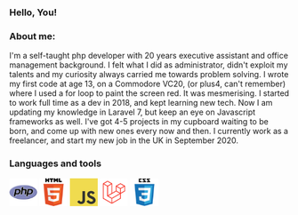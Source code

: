 ### Hello, You!

### About me:
I'm a self-taught php developer with 20 years executive assistant and office management background. I felt what I did as administrator, didn't exploit my talents and my curiosity always carried me towards problem solving. I wrote my first code at age 13, on a Commodore VC20, (or plus4, can't remember) where I used a for loop to paint the screen red. It was mesmerising. I started to work full time as a dev in 2018, and kept learning new tech. Now I am updating my knowledge in Laravel 7, but keep an eye on Javascript frameworks as well. I've got 4-5 projects in my cupboard waiting to be born, and come up with new ones every now and then. I currently work as a freelancer, and start my new job in the UK in September 2020.

### Languages and tools
<span>
<img src="https://raw.githubusercontent.com/github/explore/ccc16358ac4530c6a69b1b80c7223cd2744dea83/topics/php/php.png" height="10%" width="10%" />
<img src="https://raw.githubusercontent.com/github/explore/ccc16358ac4530c6a69b1b80c7223cd2744dea83/topics/html/html.png" height="10%" width="10%" />
<img src="https://raw.githubusercontent.com/github/explore/ccc16358ac4530c6a69b1b80c7223cd2744dea83/topics/javascript/javascript.png" height="10%" width="10%" />
<img src="https://raw.githubusercontent.com/github/explore/ccc16358ac4530c6a69b1b80c7223cd2744dea83/topics/laravel/laravel.png" height="10%" width="10%" />
<img src="https://raw.githubusercontent.com/github/explore/ccc16358ac4530c6a69b1b80c7223cd2744dea83/topics/css/css.png" height="10%" width="10%" />
</span>

<!--
**dgloriaweb/dgloriaweb** is a ✨ _special_ ✨ repository because its `README.md` (this file) appears on your GitHub profile.

Here are some ideas to get you started:

- 🔭 I’m currently working on ...
- 🌱 I’m currently learning ...
- 👯 I’m looking to collaborate on ...
- 🤔 I’m looking for help with ...
- 💬 Ask me about ...
- 📫 How to reach me: ...
- 😄 Pronouns: ...
- ⚡ Fun fact: ...
-->
